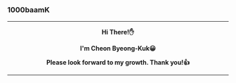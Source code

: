 ### 1000baamK

<hr>

<div align="center">
  <p><b>Hi There!✋</b></p>
  <p><b>I'm Cheon Byeong-Kuk😀</b></p>
  <p><b>Please look forward to my growth. Thank you!👍</b></p>
</div>

<hr>

<!--
**1000baamK/1000baamK** is a ✨ _special_ ✨ repository because its `README.md` (this file) appears on your GitHub profile.

Here are some ideas to get you started:

- 🔭 I’m currently working on ...
- 🌱 I’m currently learning ...
- 👯 I’m looking to collaborate on ...
- 🤔 I’m looking for help with ...
- 💬 Ask me about ...
- 📫 How to reach me: ...
- 😄 Pronouns: ...
- ⚡ Fun fact: ...
-->
